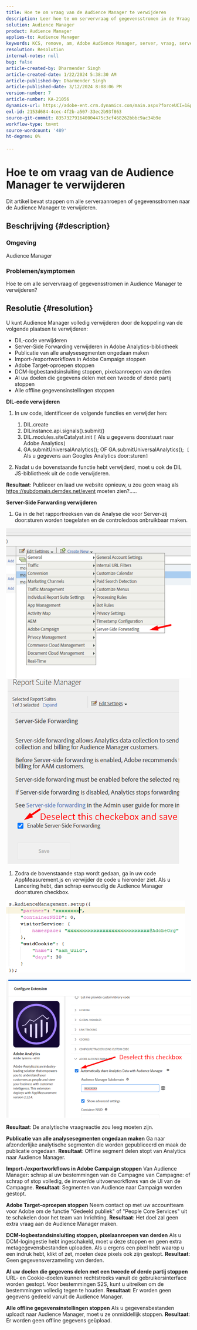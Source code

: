 ```yaml
---
title: Hoe te om vraag van de Audience Manager te verwijderen
description: Leer hoe te om servervraag of gegevensstromen in de Vraag van de Audience Manager te verwijderen.
solution: Audience Manager
product: Audience Manager
applies-to: Audience Manager
keywords: KCS, remove, am, Adobe Audience Manager, server, vraag, servervraag, hoe te
resolution: Resolution
internal-notes: null
bug: false
article-created-by: Dharmender Singh
article-created-date: 1/22/2024 5:38:30 AM
article-published-by: Dharmender Singh
article-published-date: 3/12/2024 8:08:06 PM
version-number: 7
article-number: KA-21056
dynamics-url: https://adobe-ent.crm.dynamics.com/main.aspx?forceUCI=1&pagetype=entityrecord&etn=knowledgearticle&id=42a4f075-e8b8-ee11-a569-6045bd006149
exl-id: 2153d684-4cec-4f2b-a507-33ec2b93f863
source-git-commit: 835732791640004475c3cf468262bbbc9ac34b9e
workflow-type: tm+mt
source-wordcount: '489'
ht-degree: 0%

---
```


# Hoe te om vraag van de Audience Manager te verwijderen


Dit artikel bevat stappen om alle serveraanroepen of gegevensstromen naar de Audience Manager te verwijderen.

## Beschrijving {#description}


### Omgeving

Audience Manager

### Problemen/symptomen

Hoe te om alle servervraag of gegevensstromen in Audience Manager te verwijderen?


## Resolutie {#resolution}


U kunt Audience Manager volledig verwijderen door de koppeling van de volgende plaatsen te verwijderen:

- DIL-code verwijderen
- Server-Side Forwarding verwijderen in Adobe Analytics-bibliotheek
- Publicatie van alle analysesegmenten ongedaan maken
- Import-/exportworkflows in Adobe Campaign stoppen
- Adobe Target-oproepen stoppen
- DCM-logbestandsinsluiting stoppen, pixelaanroepen van derden
- Al uw doelen die gegevens delen met een tweede of derde partij stoppen
- Alle offline gegevensinstellingen stoppen




<b>DIL-code verwijderen</b>

1. In uw code, identificeer de volgende functies en verwijder hen:

   1. DIL.create
   2. DILinstance.api.signals().submit()
   3. DIL.modules.siteCatalyst.init `[` Als u gegevens doorstuurt naar Adobe Analytics`]`
   4. GA.submitUniversalAnalytics(); OF GA.submitUniversalAnalytics();  `[` Als u gegevens aan Googles Analytics door:sturen`]`
2. Nadat u de bovenstaande functie hebt verwijderd, moet u ook de DIL JS-bibliotheek uit de code verwijderen.


<b>Resultaat</b>: Publiceer en laad uw website opnieuw, u zou geen vraag als https://subdomain.demdex.net/event moeten zien?.....



<b>Server-Side Forwarding verwijderen</b>

1. Ga in de het rapportreeksen van de Analyse die voor Server-zij door:sturen worden toegelaten en de controledoos onbruikbaar maken.


![](assets/8a6b5fd5-676c-ed11-9562-6045bd006239.png) ![](assets/8d6b5fd5-676c-ed11-9562-6045bd006239.png)

1. Zodra de bovenstaande stap wordt gedaan, ga in uw code AppMeasurement.js en verwijder de code u hieronder ziet. Als u Lancering hebt, dan schrap eenvoudig de Audience Manager door:sturen checkbox.


![](assets/8c6b5fd5-676c-ed11-9562-6045bd006239.png)             ![](assets/8b6b5fd5-676c-ed11-9562-6045bd006239.png)

<b>Resultaat</b>: De analytische vraagreactie zou leeg moeten zijn.

<b>Publicatie van alle analysesegmenten ongedaan maken</b>
Ga naar afzonderlijke analytische segmenten die worden gepubliceerd en maak de publicatie ongedaan.
<b>Resultaat</b>: Offline segment delen stopt van Analytics naar Audience Manager.

<b>Import-/exportworkflows in Adobe Campaign stoppen</b>
Van Audience Manager: schrap al uw bestemmingen van de Campagne van Campagne: of schrap of stop volledig, de invoer/de uitvoerworkflows van de UI van de Campagne.
<b>Resultaat</b>: Segmenten van Audience naar Campaign worden gestopt.

<b>Adobe Target-oproepen stoppen</b>
Neem contact op met uw accountteam voor Adobe om de functie &quot;Gedeeld publiek&quot; of &quot;People Core Services&quot; uit te schakelen door het team van Inrichting.
<b>Resultaat</b>: Het doel zal geen extra vraag aan de Audience Manager maken.

<b>DCM-logbestandsinsluiting stoppen, pixelaanroepen van derden</b>
Als u DCM-logingestie hebt ingeschakeld, moet u deze stoppen en geen extra metagegevensbestanden uploaden.
Als u ergens een pixel hebt waarop u een indruk hebt, klikt of zet, moeten deze pixels ook zijn gestopt.
<b>Resultaat</b>: Geen gegevensverzameling van derden.

<b>Al uw doelen die gegevens delen met een tweede of derde partij stoppen</b>
URL- en Cookie-doelen kunnen rechtstreeks vanuit de gebruikersinterface worden gestopt.
Voor bestemmingen S2S, kunt u uitreiken om de bestemmingen volledig tegen te houden.
<b>Resultaat</b>: Er worden geen gegevens gedeeld vanuit de Audience Manager.

<b>Alle offline gegevensinstellingen stoppen</b>
Als u gegevensbestanden uploadt naar Audience Manager, moet u ze onmiddellijk stoppen.
<b>Resultaat</b>: Er worden geen offline gegevens geüpload.
